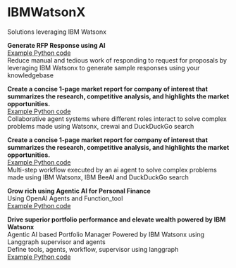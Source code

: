 # IBMWatsonX
Solutions leveraging IBM Watsonx

**Generate RFP Response using AI**\
[Example Python code](https://github.com/mayashenoi/IBMWatsonX/blob/main/WXResponseGenerationV7.py)\
Reduce manual and tedious work of responding to request for proposals by leveraging IBM Watsonx to generate sample responses using your knowledgebase

**Create a concise 1-page market report for company of interest that summarizes the research, competitive analysis, and highlights the market opportunities.**\
[Example Python code](https://github.com/mayashenoi/IBMWatsonX/blob/main/AgentCW.ipynb)\
Collaborative agent systems where different roles interact to solve complex problems made using Watsonx, crewai and DuckDuckGo search

**Create a concise 1-page market report for company of interest that summarizes the research, competitive analysis, and highlights the market opportunities.**\
[Example Python code](https://github.com/mayashenoi/IBMWatsonX/blob/main/BeeAIworkflows.ipynb)\
Multi-step workflow executed by an ai agent to solve complex problems made using IBM Watsonx, IBM BeeAI and DuckDuckGo search

**Grow rich using Agentic AI for Personal Finance**\
Using OpenAI Agents and Function_tool\
[Example Python code](https://github.com/mayashenoi/IBMWatsonX/blob/main/Agentic_Personal_Finance.ipynb)

**Drive superior portfolio performance and elevate wealth powered by IBM Watsonx**\
Agentic AI based Portfolio Manager Powered by IBM Watsonx using Langgraph supervisor and agents\
Define tools, agents, workflow, supervisor using langgraph\
[Example Python code](https://github.com/mayashenoi/IBMWatsonX/blob/main/AgenticAIWX_WFPortfolioManager.ipynb)
